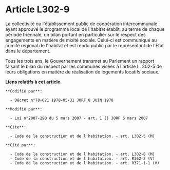# Article L302-9

La collectivité ou l'établissement public de coopération intercommunale ayant approuvé le programme local de l'habitat
établit, au terme de chaque période triennale, un bilan portant en particulier sur le respect des engagements en matière de
mixité sociale. Celui-ci est communiqué au comité régional de l'habitat et est rendu public par le représentant de l'Etat
dans le département.

Tous les trois ans, le Gouvernement transmet au Parlement un rapport faisant le bilan du respect par les communes visées à
l'article L. 302-5 de leurs obligations en matière de réalisation de logements locatifs sociaux.

**Liens relatifs à cet article**

	**Codifié par**:

	  - Décret n°78-621 1978-05-31 JORF 8 JUIN 1978

	**Modifié par**:

	  - Loi n°2007-290 du 5 mars 2007 - art. 1 () JORF 6 mars 2007

	**Cite**:

	  - Code de la construction et de l'habitation. - art. L302-5 (M)

	**Cité par**:

	  - Code de la construction et de l'habitation. - art. L302-8 (M)
	  - Code de la construction et de l'habitation. - art. R362-2 (V)
	  - Code de la construction et de l'habitation. - art. R371-1-1 (V)
